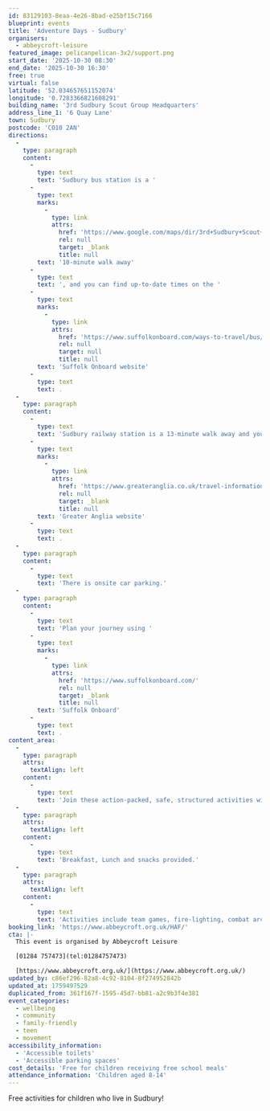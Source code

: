 ```yaml
---
id: 83129103-8eaa-4e26-8bad-e25bf15c7166
blueprint: events
title: 'Adventure Days - Sudbury'
organisers:
  - abbeycroft-leisure
featured_image: pelicanpelican-3x2/support.png
start_date: '2025-10-30 08:30'
end_date: '2025-10-30 16:30'
free: true
virtual: false
latitude: '52.034657651152074'
longitude: '0.7283366821608291'
building_name: '3rd Sudbury Scout Group Headquarters'
address_line_1: '6 Quay Lane'
town: Sudbury
postcode: 'CO10 2AN'
directions:
  -
    type: paragraph
    content:
      -
        type: text
        text: 'Sudbury bus station is a '
      -
        type: text
        marks:
          -
            type: link
            attrs:
              href: 'https://www.google.com/maps/dir/3rd+Sudbury+Scout+Group+Headquarters/Sudbury+bus+station,+Sudbury+CO10+2UU,+United+Kingdom/@52.0364317,0.727472,17z/data=!3m1!4b1!4m13!4m12!1m5!1m1!1s0x47d85576b5d4161d:0xa59f2859cadd85ef!2m2!1d0.7283338!2d52.0346233!1m5!1m1!1s0x47d85572562e7b13:0x3d30dd24116d999d!2m2!1d0.732053!2d52.037781?hl=en-GB&entry=ttu&g_ep=EgoyMDI1MDkzMC4wIKXMDSoASAFQAw%3D%3D'
              rel: null
              target: _blank
              title: null
        text: '10-minute walk away'
      -
        type: text
        text: ', and you can find up-to-date times on the '
      -
        type: text
        marks:
          -
            type: link
            attrs:
              href: 'https://www.suffolkonboard.com/ways-to-travel/bus/bus-timetable-updates/'
              rel: null
              target: null
              title: null
        text: 'Suffolk Onboard website'
      -
        type: text
        text: .
  -
    type: paragraph
    content:
      -
        type: text
        text: 'Sudbury railway station is a 13-minute walk away and you can find times on the '
      -
        type: text
        marks:
          -
            type: link
            attrs:
              href: 'https://www.greateranglia.co.uk/travel-information/station-information/suy'
              rel: null
              target: _blank
              title: null
        text: 'Greater Anglia website'
      -
        type: text
        text: .
  -
    type: paragraph
    content:
      -
        type: text
        text: 'There is onsite car parking.'
  -
    type: paragraph
    content:
      -
        type: text
        text: 'Plan your journey using '
      -
        type: text
        marks:
          -
            type: link
            attrs:
              href: 'https://www.suffolkonboard.com/'
              rel: null
              target: _blank
              title: null
        text: 'Suffolk Onboard'
      -
        type: text
        text: .
content_area:
  -
    type: paragraph
    attrs:
      textAlign: left
    content:
      -
        type: text
        text: 'Join these action-packed, safe, structured activities with fresh air in abundance, all under the careful eye of experienced outdoor instructors. '
  -
    type: paragraph
    attrs:
      textAlign: left
    content:
      -
        type: text
        text: 'Breakfast, Lunch and snacks provided.'
  -
    type: paragraph
    attrs:
      textAlign: left
    content:
      -
        type: text
        text: 'Activities include team games, fire-lighting, combat archery, archery, catapult building, swimming, geocaching and more. '
booking_link: 'https://www.abbeycroft.org.uk/HAF/'
cta: |-
  This event is organised by Abbeycroft Leisure

  [01284 757473](tel:01284757473)

  [https://www.abbeycroft.org.uk/](https://www.abbeycroft.org.uk/)
updated_by: c86ef296-82a8-4c92-8104-8f274952842b
updated_at: 1759497529
duplicated_from: 361f167f-1595-45d7-bb81-a2c9b3f4e381
event_categories:
  - wellbeing
  - community
  - family-friendly
  - teen
  - movement
accessibility_information:
  - 'Accessible toilets'
  - 'Accessible parking spaces'
cost_details: 'Free for children receiving free school meals'
attendance_information: 'Children aged 8-14'
---
```

Free activities for children who live in Sudbury!